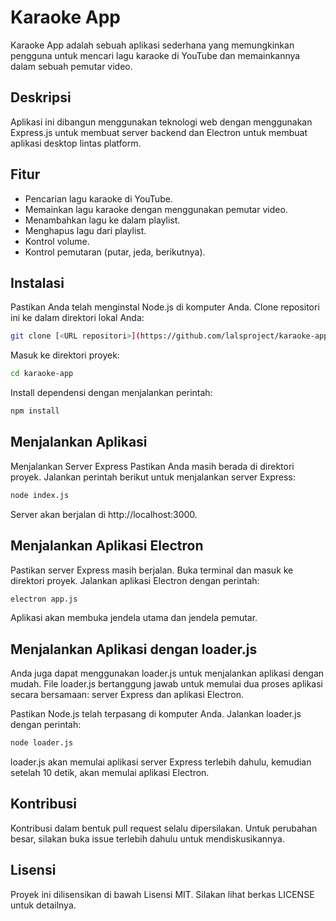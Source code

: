 
# Karaoke App
Karaoke App adalah sebuah aplikasi sederhana yang memungkinkan pengguna untuk mencari lagu karaoke di YouTube dan memainkannya dalam sebuah pemutar video.

## Deskripsi
Aplikasi ini dibangun menggunakan teknologi web dengan menggunakan Express.js untuk membuat server backend dan Electron untuk membuat aplikasi desktop lintas platform.

## Fitur
- Pencarian lagu karaoke di YouTube.
- Memainkan lagu karaoke dengan menggunakan pemutar video.
- Menambahkan lagu ke dalam playlist.
- Menghapus lagu dari playlist.
- Kontrol volume.
- Kontrol pemutaran (putar, jeda, berikutnya).

## Instalasi

Pastikan Anda telah menginstal Node.js di komputer Anda.
Clone repositori ini ke dalam direktori lokal Anda:
```bash
git clone [<URL repositori>](https://github.com/lalsproject/karaoke-app.git)
```
Masuk ke direktori proyek:
```bash
cd karaoke-app
```
Install dependensi dengan menjalankan perintah:
```bash
npm install
```
## Menjalankan Aplikasi
Menjalankan Server Express
Pastikan Anda masih berada di direktori proyek.
Jalankan perintah berikut untuk menjalankan server Express:
```bash
node index.js
```
Server akan berjalan di http://localhost:3000.

## Menjalankan Aplikasi Electron
Pastikan server Express masih berjalan.
Buka terminal dan masuk ke direktori proyek.
Jalankan aplikasi Electron dengan perintah:
```bash
electron app.js
```
Aplikasi akan membuka jendela utama dan jendela pemutar.

## Menjalankan Aplikasi dengan loader.js
Anda juga dapat menggunakan loader.js untuk menjalankan aplikasi dengan mudah. File loader.js bertanggung jawab untuk memulai dua proses aplikasi secara bersamaan: server Express dan aplikasi Electron.

Pastikan Node.js telah terpasang di komputer Anda.
Jalankan loader.js dengan perintah:
```bash
node loader.js
```
loader.js akan memulai aplikasi server Express terlebih dahulu, kemudian setelah 10 detik, akan memulai aplikasi Electron.

## Kontribusi
Kontribusi dalam bentuk pull request selalu dipersilakan. Untuk perubahan besar, silakan buka issue terlebih dahulu untuk mendiskusikannya.

## Lisensi
Proyek ini dilisensikan di bawah Lisensi MIT. Silakan lihat berkas LICENSE untuk detailnya.


